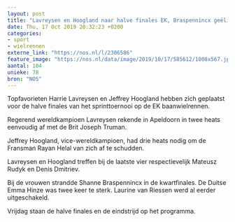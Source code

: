 ```yaml
---
layout: post
title: "Lavreysen en Hoogland naar halve finales EK, Braspennincx geëlimineerd"
date: Thu, 17 Oct 2019 20:32:23 +0200
categories: 
- sport 
- wielrennen 
externe_link: "https://nos.nl/l/2306586"
feature_image: "https://nos.nl/data/image/2019/10/17/585612/1008x567.jpg"
aantal: 104
unieke: 78
bron: "NOS"
---
```


<p>Topfavorieten Harrie Lavreysen en Jeffrey Hoogland hebben zich geplaatst voor de halve finales van het sprinttoernooi op de EK baanwielrennen.</p>
<p>Regerend wereldkampioen Lavreysen rekende in Apeldoorn in twee heats eenvoudig af met de Brit Joseph Truman.</p>
<p>Jeffrey Hoogland, vice-wereldkampioen, had drie heats nodig om de Fransman Rayan Helal van zich af te schudden.</p>
<p>Lavreysen en Hoogland treffen bij de laatste vier respectievelijk Mateusz Rudyk en Denis Dmitriev. </p>
<p>Bij de vrouwen strandde Shanne Braspennincx in de kwartfinales. De Duitse Emma Hinze was twee keer te sterk. Laurine van Riessen werd al eerder uitgeschakeld.</p>
<p>Vrijdag staan de halve finales en de eindstrijd op het programma.</p>
